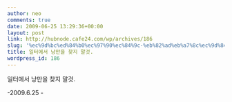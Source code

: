```yaml
---
author: neo
comments: true
date: 2009-06-25 13:29:36+00:00
layout: post
link: http://hubnode.cafe24.com/wp/archives/186
slug: '%ec%9d%bc%ed%84%b0%ec%97%90%ec%84%9c-%eb%82%ad%eb%a7%8c%ec%9d%84-%ec%b0%be%ec%a7%80-%eb%a7%90%ea%b2%83'
title: 일터에서 낭만을 찾지 말것.
wordpress_id: 186
---
```


일터에서 낭만을 찾지 말것.

-2009.6.25 -
